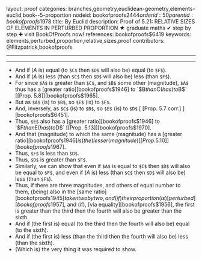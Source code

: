 layout: proof
categories: branches,geometry,euclidean-geometry,elements-euclid,book--5-proportion
nodeid: bookofproofs$2444
orderid: 50
parentid: bookofproofs$1978
title: By Euclid
description:  Proof of 5.21: RELATIVE SIZES OF ELEMENTS IN PERTURBED PROPORTION &#9733; graduate maths &#10004; step by step &#10010; visit BookOfProofs now!
references: bookofproofs$6419
keywords: elements,perturbed,proportion,relative,sizes,proof
contributors: @Fitzpatrick,bookofproofs

---


---



* And if ($A$ is) equal (to `$C$` then `$D$` will also be) equal (to `$F$`).
* And if ($A$ is) less (than `$C$` then `$D$` will also be) less (than `$F$`).
* For since `$A$` is greater than `$C$`, and `$B$` some other (magnitude), `$A$` thus has a [greater ratio][bookofproofs$1946] to `$B$` than `$C$` (has) to `$B$` [[Prop. 5.8]][bookofproofs$1965].
* But as `$A$` (is) to `$B$`, so `$E$` (is) to `$F$`.
* And, inversely, as `$C$` (is) to `$B$`, so `$E$` (is) to `$D$` [ [Prop. 5.7 corr.] ][bookofproofs$6451].
* Thus, `$E$` also has a [greater ratio][bookofproofs$1946] to `$F$` than `$E$` (has) to `$D$` [[Prop. 5.13]][bookofproofs$1970].
* And that (magnitude) to which the same (magnitude) has a [greater ratio][bookofproofs$1946] is (the) lesser (magnitude) [[Prop. 5.10]][bookofproofs$1967].
* Thus, `$F$` is less than `$D$`.
* Thus, `$D$` is greater than `$F$`.
* Similarly, we can show that even if `$A$` is equal to `$C$` then `$D$` will also be equal to `$F$`, and even if ($A$ is) less (than `$C$` then `$D$` will also be) less (than `$F$`).
* Thus, if there are three magnitudes, and others of equal number to them, (being) also in the [same ratio][bookofproofs$1945] taken two by two, and (if) their proportion (is) [perturbed][bookofproofs$1957], and (if), [via equality][bookofproofs$1956], the first is greater than the third then the fourth will also be greater than the sixth.
* And if (the first is) equal (to the third then the fourth will also be) equal (to the sixth).
* And if (the first is) less (than the third then the fourth will also be) less (than the sixth).
* (Which is) the very thing it was required to show.
